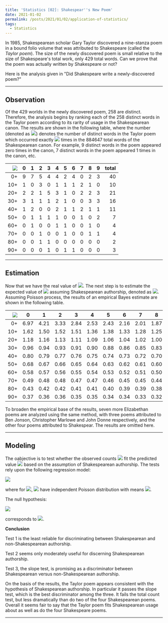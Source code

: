 ```yaml
---
title: 'Statistics [02]: Shakespear''s New Poem'
date: 2021-01-02
permalink: /posts/2021/01/02/application-of-statistics/
tags:
  - Statistics
---
```


In 1985, Shakespearean scholar Gary Taylor discovered a nine-stanza poem in a bound folio volume that was attributed to Shakespeare (called the _Taylor poem_). The size
of the newly discovered poem is small relative to the size of Shakespeare's total work, only 429 total words. Can we prove that the poem was actually written by Shakespeare or not? 

Here is the analysis given in "Did Shakespeare write a newly-discovered poem?"

---
## Observation 
Of the 429 worlds in the newly discovered poem, 258 are distinct. Therefore, the analysis begins by ranking each of the 258 distinct words in the Taylor poem according to its rarity of usage in the Shakespearean canon. The results are shown in the following table, where the number (denoted as <img src="https://render.githubusercontent.com/render/math?math=m_x">) denotes the number of distinct words in the Taylor poem which occurred exactly <img src="https://render.githubusercontent.com/render/math?math=x"> times in the 884647 total words of the Shakespearean canon. For example, 9 distinct words in the poem appeared zero times in the canon, 7 distinct words in the poem appeared 1 times in the canon, etc.

| <img src="https://render.githubusercontent.com/render/math?math=m_x">    | 0    | 1    | 2    | 3    | 4    | 5    | 6    | 7    | 8    | 9    | total|
| ----:| ---- | ---- | ---- | ---- | ---- | ---- | ---- | ---- | ---- | ---- | ----:|
| 0+   | 9    | 7    | 5    | 4    | 4    | 2    | 4    | 0    | 2    | 3    | 40   |
| 10+  | 1    | 0    | 3    | 0    | 1    | 1    | 1    | 2    | 1    | 0    | 10   |
| 20+  | 2    | 2    | 1    | 5    | 3    | 1    | 0    | 2    | 2    | 3    | 21   |
| 30+  | 3    | 1    | 1    | 1    | 2    | 1    | 0    | 0    | 3    | 3    | 16   |
| 40+  | 1    | 2    | 0    | 0    | 2    | 1    | 1    | 2    | 1    | 1    | 11   |
| 50+  | 0    | 1    | 1    | 1    | 1    | 0    | 0    | 1    | 0    | 2    |  7   |
| 60+  | 0    | 1    | 0    | 0    | 1    | 1    | 0    | 0    | 1    | 0    |  4   |
| 70+  | 0    | 0    | 1    | 0    | 0    | 1    | 0    | 0    | 1    | 1    |  4   |
| 80+  | 0    | 0    | 1    | 1    | 0    | 0    | 0    | 0    | 0    | 0    |  2   |
| 90+  | 0    | 0    | 0    | 1    | 0    | 1    | 1    | 0    | 0    | 0    |  3   |

---
## Estimation
Now that we have the real value of <img src="https://render.githubusercontent.com/render/math?math=m_x">. The next step is to estimate the expected value of <img src="https://render.githubusercontent.com/render/math?math=m_x"> assuming Shakespearean authorship, denoted as <img src="https://render.githubusercontent.com/render/math?math=\hat{\nu}_x">. Assuming Poisson process, the results of an empirical Bayes estimate are shown in the following table.

| <img src="https://render.githubusercontent.com/render/math?math=\hat{\nu}_x">    | 0    | 1    | 2    | 3    | 4    | 5    | 6    | 7    | 8    | 9  |
| ----:| ---- | ---- | ---- | ---- | ---- | ---- | ---- | ---- | ---- | ---- |
| 0+   | 6.97    | 4.21    | 3.33    | 2.84    | 2.53    | 2.43    | 2.16    | 2.01    | 1.87    | 1.76  |
| 10+  | 1.62    | 1.50    | 1.52    | 1.51    | 1.36    | 1.38    | 1.33    | 1.28    | 1.25    | 1.22  |
| 20+  | 1.18    | 1.16    | 1.13    | 1.11    | 1.09    | 1.06    | 1.04    | 1.02    | 1.00    | 0.98  |
| 30+  | 0.96    | 0.94    | 0.93    | 0.91    | 0.90    | 0.88    | 0.86    | 0.85    | 0.83    | 0.82  |
| 40+  | 0.80    | 0.79    | 0.77    | 0.76    | 0.75    | 0.74    | 0.73    | 0.72    | 0.70    | 0.69  |
| 50+  | 0.68    | 0.67    | 0.66    | 0.65    | 0.64    | 0.63    | 0.62    | 0.61    | 0.60    | 0.59  |
| 60+  | 0.58    | 0.57    | 0.56    | 0.55    | 0.54    | 0.53    | 0.52    | 0.51    | 0.50    | 0.50  |
| 70+  | 0.49    | 0.48    | 0.48    | 0.47    | 0.47    | 0.46    | 0.45    | 0.45    | 0.44    | 0.44  |
| 80+  | 0.43    | 0.42    | 0.42    | 0.41    | 0.41    | 0.40    | 0.39    | 0.39    | 0.38    | 0.38  |
| 90+  | 0.37    | 0.36    | 0.36    | 0.35    | 0.35    | 0.34    | 0.34    | 0.33    | 0.32    | 0.32  |

To broaden the empirical base of the results, seven more Elizabethan poems are analyzed using the same method, with three poems attributed to Ben Jonson, Christopher Marlowe and John Donne respectively, and the other four poems attributed to Shakespear. The results are omitted here.

---
## Modeling
The oabjective is to test whether the observed counts <img src="https://render.githubusercontent.com/render/math?math=m_x"> fit the predicted value <img src="https://render.githubusercontent.com/render/math?math=\hat{\nu}_x"> based on the assumption of Shakespearean authorship. The tests rely upon the following regression model:

<img src="https://render.githubusercontent.com/render/math?math=\log\mu_x = \log\hat{\nu}_x %2B \beta_0 %2B \beta_1\log(x %2B 1)">

where for <img src="https://render.githubusercontent.com/render/math?math=x = 0, 1, ..., 99">, <img src="https://render.githubusercontent.com/render/math?math=m_x"> have independent Poisson distribution with means <img src="https://render.githubusercontent.com/render/math?math=\mu_x">.

The null hypothesis:

<img src="https://render.githubusercontent.com/render/math?math=H_0: \beta_0 = \beta_1 = 0">

corresponds to <img src="https://render.githubusercontent.com/render/math?math=\mu_x = \hat{\nu}_x">.


__Conclusion__

Test 1 is the least reliable for discriminating between Shakespearean and non-Shakespearean authorship.

Test 2 seems only moderately useful for discerning Shakespearean authorship.

Test 3, the slope test, is promising as a discriminator between Shakespearean versus non-Shakespearean authorship.

On the basis of the results, the Taylor poem appears consistent with the hypothesis of Shakespearean authorship. In particular it passes the slope test, which is the best
discriminator among the three. It fails the total count test, but less dramatically than do two of the four Shakespearean poems. Overall it seems fair to say that the Taylor poem fits Shakespearean usage about as well as do the four Shakespeare poems.

---


